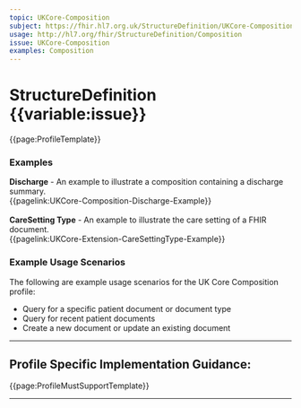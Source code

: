 ```yaml
---
topic: UKCore-Composition
subject: https://fhir.hl7.org.uk/StructureDefinition/UKCore-Composition
usage: http://hl7.org/fhir/StructureDefinition/Composition
issue: UKCore-Composition
examples: Composition
---
```


# StructureDefinition {{variable:issue}}

<nocheck>
{{page:ProfileTemplate}}

<div id="Examples" class="tabcontent">
  <h3>Examples</h3>
  <b>Discharge</b> - An example to illustrate a composition containing a discharge summary.<br/>
{{pagelink:UKCore-Composition-Discharge-Example}}
<br/><br/>
<b>CareSetting Type</b> - An example to illustrate the care setting of a FHIR document.<br/>
{{pagelink:UKCore-Extension-CareSettingType-Example}}
</div>
</nocheck>


<div id="ProfileGuidance">

### Example Usage Scenarios ###
The following are example usage scenarios for the UK Core Composition profile:

- Query for a specific patient document or document type
- Query for recent patient documents
- Create a new document or update an existing document 

<hr class="thickline">

## Profile Specific Implementation Guidance: ##

{{page:ProfileMustSupportTemplate}}

</div>

---